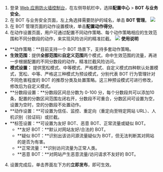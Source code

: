 1. 登录 [Web 应用防火墙控制台](https://console.cloud.tencent.com/guanjia/tea-botconfig)，在左侧导航栏中，选择**配置中心** > **BOT 与业务安全**。
2. 在 BOT 与业务安全页面，左上角选择需要防护的域名，单击 **BOT 管理**。
![](https://qcloudimg.tencent-cloud.cn/raw/6ebbdba50530929ed734fc9743584008.png)
3. 在 BOT 管理页面的动作设置模块，单击**配置动作得分**。
4. 在动作设置页面，用户可通过配置不同动作策略、每个动作策略相应的生效范围和不同分数段的动作，来实现风险访问的精准拦截。
![](https://qcloudimg.tencent-cloud.cn/raw/69e4b74aaba8722086afe75863c810d5.png)
**使用说明**
 - **动作策略：**目前支持一个 BOT 场景下，支持多套动作策略。
 - **生效范围**：提供**全部范围**和**自定义范围**两个模式，命中生效范围的流量，再进一步根据配置的不同分数段的动作，精准拦截风险访问。
 - **模式设置：** 提供宽松模式、中等模式、严格模式、自定义模式四种默认处置模式，宽松、中等、严格这三种模式为预设模式，分别代表 BOT 行为管理针对不同危害程度的 BOT  的推荐分类及处置策略。这三种预设模式可进行修改，修改后为自定义模式。
 - **分数段设置：**分数段区间总分数为 0-100 分，每个分数段共可以添加10条，配置的分数区间范围左闭右开，分数段不可重合，分数区间可设置为空，设置为空时，空的分数段不处置动作。
 - **动作设置：**可设置为信任、监控、重定向（重定向至特定网站 URL）、人机识别（验证码）或拦截。
 - **标签设置：**可设置为友好 BOT、恶意 BOT、正常流量或疑似 BOT。
    - **友好 BOT：**默认对网站友好/合法的 BOT。
    - **疑似 BOT：**识别出该访问源流量疑似为 BOT，但无法判断其对网站的是否为有害。
    - **正常流量：**识别访问流量为正常人类。
    - **恶意 BOT：**对网站产生恶意流量/访问请求不友好的 BOT。
4. 设置完成后，单击界面左下方的**立即发布**，即可生效。
